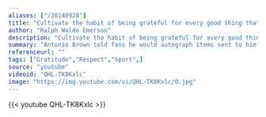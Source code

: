 ```yaml
---
aliases: ["/20140928"]
title: "Cultivate the habit of being grateful for every good thing that comes to you, and to give thanks continuously. And because all things have contributed to your advancement, you should include all things in your gratitude."
author: "Ralph Waldo Emerson"
description: "Cultivate the habit of being grateful for every good thing that comes to you, and to give thanks continuously. And because all things have contributed to your advancement, you should include all things in your gratitude. - Ralph Waldo Emerson quotes from GetInspired365.com"
summary: "Antonio Brown told fans he would autograph items sent to him via mail, and one package contained a military service medal as a gift to the Steelers wide receiver."
referenceurl: ""
tags: ["Gratitude","Respect","Sport",]
source: "youtube"
videoid: "QHL-TK8Kxlc"
image: "https://img.youtube.com/vi/QHL-TK8Kxlc/0.jpg"
---
```


{{< youtube QHL-TK8Kxlc >}}
